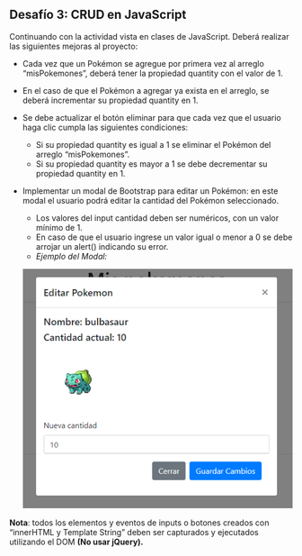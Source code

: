 ## Desafío 3: CRUD en JavaScript
Continuando con la actividad vista en clases de JavaScript. Deberá realizar las siguientes mejoras al proyecto:

-	Cada vez que un Pokémon se agregue por primera vez al arreglo “misPokemones”, deberá tener la propiedad quantity con el valor de 1.
-	En el caso de que el Pokémon a agregar ya exista en el arreglo, se deberá incrementar su propiedad quantity en 1.
-	Se debe actualizar el botón eliminar para que cada vez que el usuario haga clic cumpla las siguientes condiciones:
    -	Si su propiedad quantity es igual a 1 se eliminar el Pokémon del arreglo “misPokemones”.
    -	Si su propiedad quantity es mayor a 1 se debe decrementar su propiedad quantity en 1.
-	Implementar un modal de Bootstrap para editar un Pokémon: en este modal el usuario podrá editar la cantidad del Pokémon seleccionado.
    - Los valores del input cantidad deben ser numéricos, con un valor mínimo de 1.
    - En caso de que el usuario ingrese un valor igual o menor a 0 se debe arrojar un alert() indicando su error.
    - *Ejemplo del Modal:*
    
    ![Ejemplo Modal](./modal.PNG)

**Nota**: todos los elementos y eventos de inputs o botones creados con “innerHTML y Template String” deben ser capturados y ejecutados utilizando el DOM **(No usar jQuery).**
